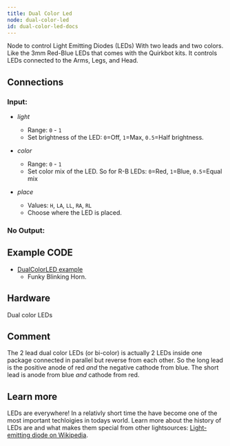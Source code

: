 ```yaml
---
title: Dual Color Led
node: dual-color-led
id: dual-color-led-docs
---
```


Node to control Light Emitting Diodes (LEDs) With two leads and two colors. Like the 3mm Red-Blue LEDs that comes with the Quirkbot kits. It controls LEDs connected to the Arms, Legs, and Head.

## Connections

<div class="node-input-list" markdown="block">

### Input:

- *light*
	- Range: `0` - `1`
	- Set brightness of the LED: `0`=Off, `1`=Max,  `0.5`=Half brightness.

- *color*
	- Range: `0` - `1`
	- Set color mix of the LED. So for R-B LEDs: `0`=Red, `1`=Blue, `0.5`=Equal mix

- *place*
	- Values: `H`, `LA`, `LL`, `RA`, `RL`
	- Choose where the LED is placed.

</div>


<div class="node-output-list" markdown="block">

### No Output:

</div>


## Example CODE

<div class="node-example-programs" markdown="block">

- [DualColorLED example](http://code.quirkbot.com/program/5655f68dd31f000100c5e758 "Go to Quirkbot CODE")
	- Funky Blinking Horn.

</div>



## Hardware
Dual color LEDs

## Comment
The 2 lead dual color LEDs (or bi-color) is actually 2 LEDs inside one package connected in parallel but reverse from each other. So the long lead is the positive anode of red *and* the negative cathode from blue. The short lead is anode from blue *and* cathode from red.

## Learn more
LEDs are everywhere! In a relativly short time the have become one of the most important techloigies in todays world. Learn more about the history of LEDs are and what makes them special from other lightsources: [Light-emitting diode on Wikipedia](https://en.wikipedia.org/wiki/Light-emitting_diode).
